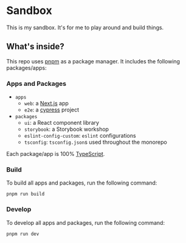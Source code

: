 # Sandbox

This is my sandbox. It's for me to play around and build things.

## What's inside?

This repo uses [pnpm](https://pnpm.io) as a package manager. It includes the following packages/apps:

### Apps and Packages

- `apps`
  - `web`: a [Next.js](https://nextjs.org/) app
  - `e2e`: a [cypress](https://docs.cypress.io/) project
- `packages`
  - `ui`: a React component library
  - `storybook`: a Storybook workshop
  - `eslint-config-custom`: `eslint` configurations
  - `tsconfig`: `tsconfig.json`s used throughout the monorepo

Each package/app is 100% [TypeScript](https://www.typescriptlang.org/).

### Build

To build all apps and packages, run the following command:

```
pnpm run build
```

### Develop

To develop all apps and packages, run the following command:

```
pnpm run dev
```
